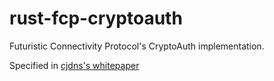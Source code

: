 # rust-fcp-cryptoauth
Futuristic Connectivity Protocol's CryptoAuth implementation.

Specified in [cjdns's whitepaper](https://github.com/cjdelisle/cjdns/blob/cjdns-v18/doc/Whitepaper.md#the-cryptoauth)
